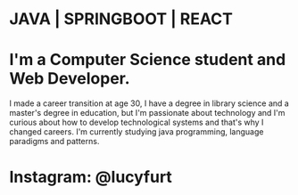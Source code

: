 # JAVA | SPRINGBOOT | REACT
# I'm a Computer Science student and Web Developer.

I made a career transition at age 30, I have a degree in library science and a master's degree in education, but I'm passionate about technology and I'm curious about how to develop technological systems and that's why I changed careers.
I'm currently studying java programming, language paradigms and patterns.

# Instagram: @lucyfurt



